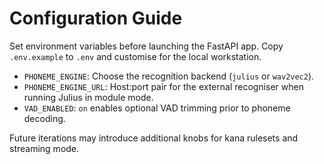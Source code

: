 # Configuration Guide

Set environment variables before launching the FastAPI app. Copy `.env.example` to `.env` and
customise for the local workstation.

- `PHONEME_ENGINE`: Choose the recognition backend (`julius` or `wav2vec2`).
- `PHONEME_ENGINE_URL`: Host:port pair for the external recogniser when running Julius in module mode.
- `VAD_ENABLED`: `on` enables optional VAD trimming prior to phoneme decoding.

Future iterations may introduce additional knobs for kana rulesets and streaming mode.
